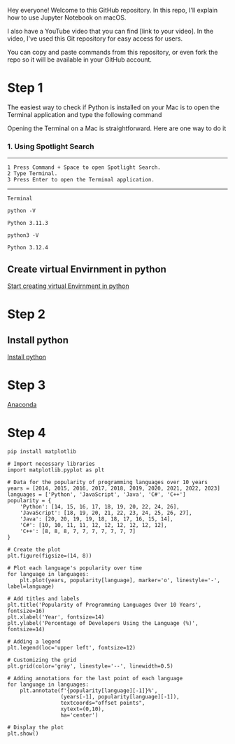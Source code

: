 Hey everyone! Welcome to this GitHub repository. In this repo, I'll explain how to use Jupyter Notebook on macOS.

I also have a YouTube video that you can find [link to your video]. In the video, I've used this Git repository for easy access for users.

You can copy and paste commands from this repository, or even fork the repo so it will be available in your GitHub account.



# Step 1 

The easiest way to check if Python is installed on your Mac is to open the Terminal application and type the following command

Opening the Terminal on a Mac is straightforward. Here are one way to do it

### 1. Using Spotlight Search

------------
    1 Press Command + Space to open Spotlight Search.
    2 Type Terminal.
    3 Press Enter to open the Terminal application.
------------

```
Terminal
```

```
python -V
```
```Python 3.11.3```

```
python3 -V
```
```Python 3.12.4```



## Create virtual Envirnment in python

[Start creating virtual Envirnment in python ](https://github.com/chaushimran/ichaush_python/blob/main/code/python_venv.md)


# Step 2

## Install python

[Install python](https://github.com/chaushimran/ichaush_python/blob/main/code/Python.md)

# Step 3

[Anaconda](https://github.com/chaushimran/ichaush_python/blob/main/code/anaconda.md)


# Step 4

```
pip install matplotlib
```

```
# Import necessary libraries
import matplotlib.pyplot as plt

# Data for the popularity of programming languages over 10 years
years = [2014, 2015, 2016, 2017, 2018, 2019, 2020, 2021, 2022, 2023]
languages = ['Python', 'JavaScript', 'Java', 'C#', 'C++']
popularity = {
    'Python': [14, 15, 16, 17, 18, 19, 20, 22, 24, 26],
    'JavaScript': [18, 19, 20, 21, 22, 23, 24, 25, 26, 27],
    'Java': [20, 20, 19, 19, 18, 18, 17, 16, 15, 14],
    'C#': [10, 10, 11, 11, 12, 12, 12, 12, 12, 12],
    'C++': [8, 8, 8, 7, 7, 7, 7, 7, 7, 7]
}

# Create the plot
plt.figure(figsize=(14, 8))

# Plot each language's popularity over time
for language in languages:
    plt.plot(years, popularity[language], marker='o', linestyle='-', label=language)

# Add titles and labels
plt.title('Popularity of Programming Languages Over 10 Years', fontsize=16)
plt.xlabel('Year', fontsize=14)
plt.ylabel('Percentage of Developers Using the Language (%)', fontsize=14)

# Adding a legend
plt.legend(loc='upper left', fontsize=12)

# Customizing the grid
plt.grid(color='gray', linestyle='--', linewidth=0.5)

# Adding annotations for the last point of each language
for language in languages:
    plt.annotate(f'{popularity[language][-1]}%', 
                 (years[-1], popularity[language][-1]), 
                 textcoords="offset points", 
                 xytext=(0,10), 
                 ha='center')

# Display the plot
plt.show()
```
